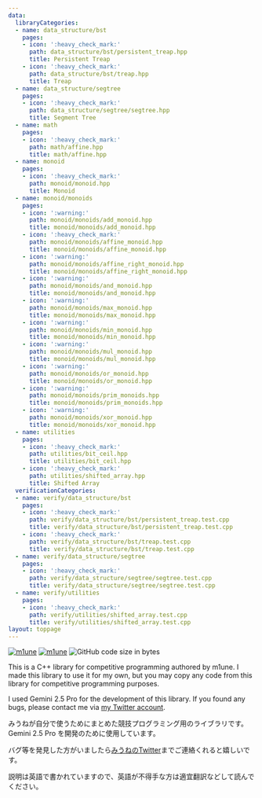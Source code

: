 ```yaml
---
data:
  libraryCategories:
  - name: data_structure/bst
    pages:
    - icon: ':heavy_check_mark:'
      path: data_structure/bst/persistent_treap.hpp
      title: Persistent Treap
    - icon: ':heavy_check_mark:'
      path: data_structure/bst/treap.hpp
      title: Treap
  - name: data_structure/segtree
    pages:
    - icon: ':heavy_check_mark:'
      path: data_structure/segtree/segtree.hpp
      title: Segment Tree
  - name: math
    pages:
    - icon: ':heavy_check_mark:'
      path: math/affine.hpp
      title: math/affine.hpp
  - name: monoid
    pages:
    - icon: ':heavy_check_mark:'
      path: monoid/monoid.hpp
      title: Monoid
  - name: monoid/monoids
    pages:
    - icon: ':warning:'
      path: monoid/monoids/add_monoid.hpp
      title: monoid/monoids/add_monoid.hpp
    - icon: ':heavy_check_mark:'
      path: monoid/monoids/affine_monoid.hpp
      title: monoid/monoids/affine_monoid.hpp
    - icon: ':warning:'
      path: monoid/monoids/affine_right_monoid.hpp
      title: monoid/monoids/affine_right_monoid.hpp
    - icon: ':warning:'
      path: monoid/monoids/and_monoid.hpp
      title: monoid/monoids/and_monoid.hpp
    - icon: ':warning:'
      path: monoid/monoids/max_monoid.hpp
      title: monoid/monoids/max_monoid.hpp
    - icon: ':warning:'
      path: monoid/monoids/min_monoid.hpp
      title: monoid/monoids/min_monoid.hpp
    - icon: ':warning:'
      path: monoid/monoids/mul_monoid.hpp
      title: monoid/monoids/mul_monoid.hpp
    - icon: ':warning:'
      path: monoid/monoids/or_monoid.hpp
      title: monoid/monoids/or_monoid.hpp
    - icon: ':warning:'
      path: monoid/monoids/prim_monoids.hpp
      title: monoid/monoids/prim_monoids.hpp
    - icon: ':warning:'
      path: monoid/monoids/xor_monoid.hpp
      title: monoid/monoids/xor_monoid.hpp
  - name: utilities
    pages:
    - icon: ':heavy_check_mark:'
      path: utilities/bit_ceil.hpp
      title: utilities/bit_ceil.hpp
    - icon: ':heavy_check_mark:'
      path: utilities/shifted_array.hpp
      title: Shifted Array
  verificationCategories:
  - name: verify/data_structure/bst
    pages:
    - icon: ':heavy_check_mark:'
      path: verify/data_structure/bst/persistent_treap.test.cpp
      title: verify/data_structure/bst/persistent_treap.test.cpp
    - icon: ':heavy_check_mark:'
      path: verify/data_structure/bst/treap.test.cpp
      title: verify/data_structure/bst/treap.test.cpp
  - name: verify/data_structure/segtree
    pages:
    - icon: ':heavy_check_mark:'
      path: verify/data_structure/segtree/segtree.test.cpp
      title: verify/data_structure/segtree/segtree.test.cpp
  - name: verify/utilities
    pages:
    - icon: ':heavy_check_mark:'
      path: verify/utilities/shifted_array.test.cpp
      title: verify/utilities/shifted_array.test.cpp
layout: toppage
---
```

[![m1une](https://img.shields.io/endpoint?url=https%3A%2F%2Fatcoder-badges.now.sh%2Fapi%2Fatcoder%2Fjson%2Fm1une)](https://atcoder.jp/users/m1une)
[![m1une](https://img.shields.io/endpoint?url=https%3A%2F%2Fatcoder-badges.now.sh%2Fapi%2Fcodeforces%2Fjson%2Fm1une)](https://codeforces.com/profile/m1une)
![GitHub code size in bytes](https://img.shields.io/github/languages/code-size/m1une/library?style=flat-square)

This is a C++ library for competitive programming authored by m1une. I made this library to use it for my own, but you may copy any code from this library for competitive programming purposes.

I used Gemini 2.5 Pro for the development of this library. If you found any bugs, please contact me via [my Twitter account](https://x.com/m1une_kyopro).

みうねが自分で使うためにまとめた競技プログラミング用のライブラリです。 Gemini 2.5 Pro を開発のために使用しています。

バグ等を発見した方がいましたら[みうねのTwitter](https://x.com/m1une_kyopro)までご連絡くれると嬉しいです。

説明は英語で書かれていますので、英語が不得手な方は適宜翻訳などして読んでください。
